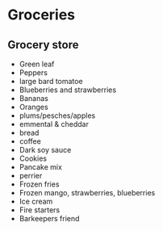 # Groceries

## Grocery store

- Green leaf
- Peppers
- large bard tomatoe
- Blueberries and strawberries
- Bananas
- Oranges
- plums/pesches/apples
- emmental & cheddar
- bread
- coffee
- Dark soy sauce
- Cookies
- Pancake mix
- perrier
- Frozen fries
- Frozen mango, strawberries, blueberries
- Ice cream
- Fire starters
- Barkeepers friend

